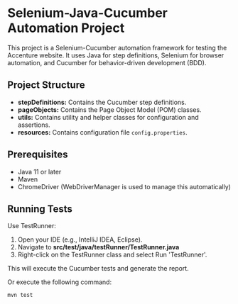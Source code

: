 # Selenium-Java-Cucumber Automation Project

This project is a Selenium-Cucumber automation framework for testing the Accenture website. It uses Java for step definitions, Selenium for browser automation, and Cucumber for behavior-driven development (BDD).

## Project Structure

- **stepDefinitions:** Contains the Cucumber step definitions.
- **pageObjects:** Contains the Page Object Model (POM) classes.
- **utils:** Contains utility and helper classes for configuration and assertions.
- **resources:** Contains configuration file `config.properties`.

## Prerequisites

- Java 11 or later
- Maven
- ChromeDriver (WebDriverManager is used to manage this automatically)

## Running Tests

Use TestRunner:

1. Open your IDE (e.g., IntelliJ IDEA, Eclipse).
2. Navigate to **src/test/java/testRunner/TestRunner.java**
3. Right-click on the TestRunner class and select Run 'TestRunner'.

This will execute the Cucumber tests and generate the report.

Or execute the following command:

```sh
mvn test
